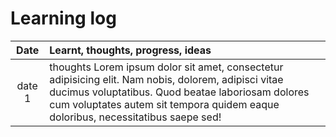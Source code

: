 # Learning log

|Date|Learnt, thoughts, progress, ideas|
|:---:|:-------------------------------|
|date 1|thoughts Lorem ipsum dolor sit amet, consectetur adipisicing elit. Nam nobis, dolorem, adipisci vitae ducimus voluptatibus. Quod beatae laboriosam dolores cum voluptates autem sit tempora quidem eaque doloribus, necessitatibus saepe sed!|